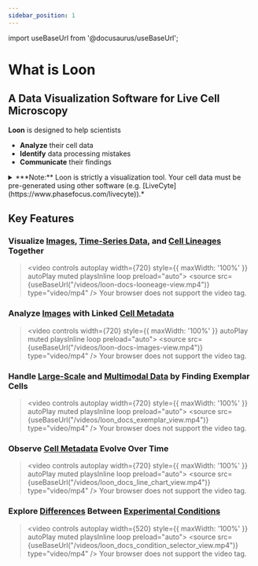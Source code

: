 ```yaml
---
sidebar_position: 1
---
```


import useBaseUrl from '@docusaurus/useBaseUrl';


# What is Loon

## A Data Visualization Software for Live Cell Microscopy
**Loon** is designed to help scientists 
- **Analyze** their cell data
- **Identify** data processing mistakes
- **Communicate** their findings


<details>
<summary>***Note:** Loon is strictly a visualization tool. Your cell data must be pre-generated using other software (e.g. [LiveCyte](https://www.phasefocus.com/livecyte)).*</summary>

*Loon does not:*
- *Produce cell segmentation outlines itself*
- *Derive metadata (e.g. mass, time, segmentations) from images.*

*Loon is designed to **visualize** your cell images and metadata as [input](./getting-started-with-loon/index.md).*  
*Loon **does not alter** your original microscopy data.*  

</details>

## Key Features

### Visualize <u>Images</u>, <u>Time-Series Data</u>, and <u>Cell Lineages</u> Together
> <video controls autoplay width={720} style={{ maxWidth: '100%' }} autoPlay muted playsInline loop preload="auto">
>   <source src={useBaseUrl("/videos/loon-docs-looneage-view.mp4")} type="video/mp4" />
>   Your browser does not support the video tag.
> </video>

### Analyze <u>Images</u> with Linked <u>Cell Metadata</u>
> <video controls width={720} style={{ maxWidth: '100%' }} autoPlay muted playsInline loop preload="auto">
>   <source src={useBaseUrl("/videos/loon-docs-images-view.mp4")} type="video/mp4" />
>   Your browser does not support the video tag.
> </video>

### Handle <u>Large-Scale</u> and <u>Multimodal Data</u> by Finding Exemplar Cells
> <video controls autoplay width={720} style={{ maxWidth: '100%' }} autoPlay muted playsInline loop preload="auto">
>   <source src={useBaseUrl("/videos/loon_docs_exemplar_view.mp4")} type="video/mp4" />
>   Your browser does not support the video tag.
> </video>

### Observe <u>Cell Metadata</u> Evolve Over Time
> <video controls autoplay width={720} style={{ maxWidth: '100%' }} autoPlay muted playsInline loop preload="auto">
>   <source src={useBaseUrl("/videos/loon_docs_line_chart_view.mp4")} type="video/mp4" />
>   Your browser does not support the video tag.
> </video>
<!-- ### Quickly <u>Filter Data</u> Based on <u>Cell Attributes</u>
> <video controls width={720} style={{ maxWidth: '100%' }}>
>   <source src="/videos/loon_demo_video_1.mp4" type="video/mp4" />
>   Your browser does not support the video tag.
> </video> -->

### Explore <u>Differences</u> Between <u>Experimental Conditions</u>
> <video controls autoplay width={520} style={{ maxWidth: '100%' }} autoPlay muted playsInline loop preload="auto">
>   <source src={useBaseUrl("/videos/loon_docs_condition_selector_view.mp4")} type="video/mp4" />
>   Your browser does not support the video tag.
> </video>
